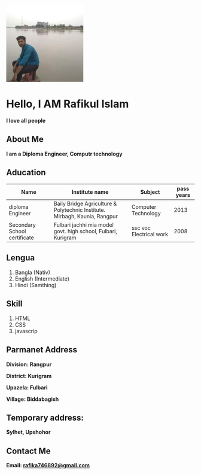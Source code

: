 
![rafikul](img/7p.jpg)

# Hello, I AM Rafikul Islam 
 **I love all people**

## About Me
**I am a Diploma Engineer, Computr technology**

## Aducation 

|Name|Institute name|Subject|pass years|
|--|--|--|--|
|diploma Engineer|Baily Bridge Agriculture & Polytechnic Institute. Mirbagh, Kaunia, Rangpur|Computer Technology|2013|
|Secondary School certificate|Fulbari jachhi mia model govt. high school, Fulbari, Kurigram|ssc voc Electrical work|2008|

## Lengua 
1. Bangla (Nativ)
2. English (Intermediate)
3. Hindi (Samthing)


## Skill

1. HTML
2. CSS
3. javascrip

## Parmanet Address 
**Division: Rangpur**

**District: Kurigram**

**Upazela: Fulbari**

**Village: Biddabagish**

## Temporary address: 
**Sylhet, Upshohor**

## Contact Me 

**Email: rafika746892@gmail.com**